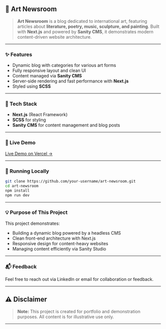 ## 🎨 Art Newsroom

> **Art Newsroom** is a blog dedicated to international art, featuring articles about **literature, poetry, music, sculpture, and painting**.
> Built with **Next.js** and powered by **Sanity CMS**, it demonstrates modern content-driven website architecture.

---

### ✨ Features

* Dynamic blog with categories for various art forms
* Fully responsive layout and clean UI
* Content managed via **Sanity CMS**
* Server-side rendering and fast performance with **Next.js**
* Styled using **SCSS**

---

### 🔧 Tech Stack

* **Next.js** (React Framework)
* **SCSS** for styling
* **Sanity CMS** for content management and blog posts

---

### 🚀 Live Demo

[Live Demo on Vercel →](https://art-newsroom.vercel.app)

---

### 📂 Running Locally

```bash
git clone https://github.com/your-username/art-newsroom.git
cd art-newsroom
npm install
npm run dev
```

---

### 💡 Purpose of This Project

This project demonstrates:

* Building a dynamic blog powered by a headless CMS
* Clean front-end architecture with Next.js
* Responsive design for content-heavy websites
* Managing content efficiently via Sanity Studio

---

### 📬 Feedback

Feel free to reach out via LinkedIn or email for collaboration or feedback.

---

## ⚠️ Disclaimer

> **Note:** This project is created for portfolio and demonstration purposes. All content is for illustrative use only.

---

